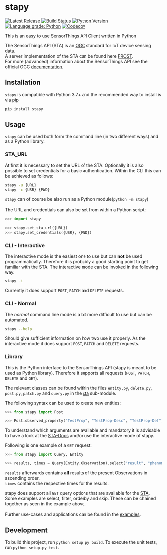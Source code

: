 # stapy
[![Latest Release](https://img.shields.io/github/release/zMoooooritz/stapy.svg)](https://github.com/zMoooooritz/stapy/releases)
[![Build Status](https://github.com/zMoooooritz/stapy/workflows/build/badge.svg)](https://github.com/zMoooooritz/stapy/actions)
[![Python Version](https://img.shields.io/pypi/pyversions/stapy.svg)](https://pypi.org/project/stapy/)
[![Language grade: Python](https://img.shields.io/lgtm/grade/python/g/zMoooooritz/stapy.svg?logo=lgtm&logoWidth=18)](https://lgtm.com/projects/g/zMoooooritz/stapy/context:python)
[![Codecov](https://codecov.io/gh/zMoooooritz/stapy/branch/master/graph/badge.svg?token=04D52OK2H4)](https://codecov.io/github/zMoooooritz/stapy?branch=master)

This is an easy to use SensorThings API Client written in Python

The SensorThings API (STA) is an [OGC](https://www.osgeo.org/partners/ogc/) standard for IoT device sensing data.\
A server implementation of the STA can be found here [FROST](https://github.com/FraunhoferIOSB/FROST-Server).\
For more (advanced) information about the SensorThings API see the official OGC [documentation](http://developers.sensorup.com/docs).

## Installation

`stapy` is compatible with Python 3.7+ and the recommended way to install is via [pip](https://pip.pypa.io/en/stable/)
```bash
pip install stapy
```

## Usage

`stapy` can be used both form the command line (in two different ways) and as a Python library.

### STA_URL

At first it is necessary to set the URL of the STA.
Optionally it is also possible to set credentials for a basic authentication.
Within the CLI this can be achieved as follows:
```bash
stapy -u {URL}
stapy -c {USR} {PWD}
```
`stapy` can of course be also run as a Python module(`python -m stapy`)
\
\
The URL and credentials can also be set from within a Python script:
```python
>>> import stapy

>>> stapy.set_sta_url({URL})
>>> stapy.set_credentials({USR}, {PWD})
```


### CLI - Interactive

The interactive mode is the easiest one to use but can **not** be used programmatically.
Therefore it is probably a good starting point to get familiar with the STA.
The interactive mode can be invoked in the following way.
```bash
stapy -i
```
Currently it does support `POST`, `PATCH` and `DELETE` requests.

### CLI - Normal

The *normal* command line mode is a bit more difficult to use but can be automated.
```bash
stapy --help
```
Should give sufficient information on how two use it properly.
As the interactive mode it does support `POST`, `PATCH` and `DELETE` requests.

### Library

This is the Python interface to the SensorThings API (stapy is meant to be used as Python library).
Therefore it supports all requests (`POST`, `PATCH`, `DELETE` and `GET`).

The relevant classes can be found within the files `entity.py`, `delete.py`, `post.py`, `patch.py` and `query.py` in the [sta](https://github.com/zMoooooritz/stapy/tree/master/stapy/sta) sub-module.

The following syntax can be used to create new entities:
```python
>>> from stapy import Post

>>> Post.observed_property("TestProp", "TestProp-Desc", "TestProp-Def")
```
To understand which arguments are available and mandatory it is advisable to have a look at the [STA-Docs](https://developers.sensorup.com/docs/) and/or use the interactive mode of stapy.

Following is one example of a `GET` request:
```python
>>> from stapy import Query, Entity

>>> results, times = Query(Entity.Observation).select("result", "phenomenonTime").order("result").get_data_sets()
```
`results` afterwards contains **all** results of the present Observations in ascending order.\
`times` contains the respective times for the results.

stapy does support all `GET` query options that are available for the [STA](https://developers.sensorup.com/docs/#queryparameters).
Some examples are select, filter, orderby and skip. These can be chained together as seen in the example above.
\
\
Further use-cases and applications can be found in the [examples](https://github.com/zMoooooritz/stapy/tree/master/examples).

## Development
To build this project, run `python setup.py build`. To execute the unit tests, run `python setup.py test`.
